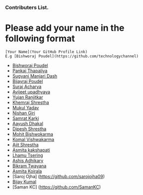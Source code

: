 ### Contributers List.

# Please add your name in the following format

```
[Your Name](Your GitHub Profile Link)
E.g [Bishworaj Poudel](https://github.com/technologychannel)
```

- [Bishworaj Poudel](https://github.com/bishworajpoudelofficial)
- [Pankaj Thapaliya](https://github.com/pankaj485)
- [Sugyani Manjari Dash](https://github.com/Sugyani31)
- [Bijayraj Poudel](https://github.com/bijay123)
- [Suraj Acharya](https://github.com/virtualsurajacharya/)
- [Avijeet upadhyaya](https://github.com/avijtt/)
- [Yujan Ranjitkar](https://github.com/yujan1/)
- [Khemraj Shrestha](https://github.com/itsmekhemraj)
- [Mukul Yadav](https://github.com/mukulamy)
- [Nishan Giri](https://github.com/Nishan123)
- [Samrat Karki](https://github.com/Samrat3314)
- [Aayush Dhakal](https://github.com/aayush-dhakal)
- [Dipesh Shrestha](https://github.com/dipeshshresthaofficial)
- [Mohit Bishwokarma](https://github.com/Mohitbishukarma)
- [Komal Vishwakarma](https://github.com/komi14)
- [Ajit Shrestha](https://github.com/ajitshrestha1516)
- [Asmita kakshapati](https://github.com/kakshapatiasmi)
- [Lhamu Tsering](https://github.com/lhamutserings)
- [Ashis Adhikary](https://github.com/ashisadhikary)
- [Bikram Twayana](https://github.com/Bikram-Twana)
- [Asmita Koirala](https://github.com/asmita50)
- [Saroj Ojha] (https://github.com/sarojojha09)
- [Bijay Kumal](https://github.com/BijayKumal)
- [Saman KC] (https://github.com/SamanKC)

